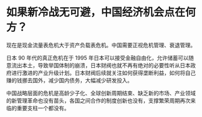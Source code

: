 # 如果新冷战无可避，中国经济机会点在何方？

现在是现金流量表危机大于资产负载表危机。中国需要正视危机管理、衰退管理。

日本 90 年代的真正危机在于 1995 年日本可以接受金融自由化，允许储蓄可以随意流出本土，导致举国体制的崩溃，日本财阀也就不再有绝对的必要性听从日本政府进行激进的产业升级计划。日本财阀后续就关注如何获得垄断利益，如何将自己赚的钱挪去国外，减少国内债务，大幅减少研发投入。

中国战略层面的危机是高龄少子化、全球创新周期结束、缺乏新的市场、产业领域的新管理革命也没有苗头，各国之间合作的制度创新也没有，支撑繁荣周期再次来临的重要支柱一个都没有。
